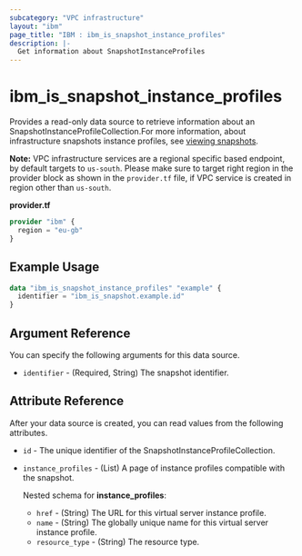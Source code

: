 ```yaml
---
subcategory: "VPC infrastructure"
layout: "ibm"
page_title: "IBM : ibm_is_snapshot_instance_profiles"
description: |-
  Get information about SnapshotInstanceProfiles
---
```


# ibm_is_snapshot_instance_profiles

Provides a read-only data source to retrieve information about an SnapshotInstanceProfileCollection.For more information, about infrastructure snapshots instance profiles, see [viewing snapshots](https://cloud.ibm.com/docs/vpc?topic=vpc-snapshots-vpc-view).

**Note:** 
VPC infrastructure services are a regional specific based endpoint, by default targets to `us-south`. Please make sure to target right region in the provider block as shown in the `provider.tf` file, if VPC service is created in region other than `us-south`.

**provider.tf**

```terraform
provider "ibm" {
  region = "eu-gb"
}
```

## Example Usage

```terraform
data "ibm_is_snapshot_instance_profiles" "example" {
  identifier = "ibm_is_snapshot.example.id"
}
```

## Argument Reference

You can specify the following arguments for this data source.

- `identifier` - (Required, String) The snapshot identifier.

## Attribute Reference

After your data source is created, you can read values from the following attributes.

- `id` - The unique identifier of the SnapshotInstanceProfileCollection.
- `instance_profiles` - (List) A page of instance profiles compatible with the snapshot.
    
    Nested schema for **instance_profiles**:
	- `href` - (String) The URL for this virtual server instance profile.
	- `name` - (String) The globally unique name for this virtual server instance profile.
	- `resource_type` - (String) The resource type.
